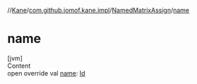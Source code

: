 //[Kane](../../index.md)/[com.github.jomof.kane.impl](../index.md)/[NamedMatrixAssign](index.md)/[name](name.md)



# name  
[jvm]  
Content  
open override val [name](name.md): [Id](../index.md#%5Bcom.github.jomof.kane.impl%2FId%2F%2F%2FPointingToDeclaration%2F%5D%2FClasslikes%2F-1584398989)  



